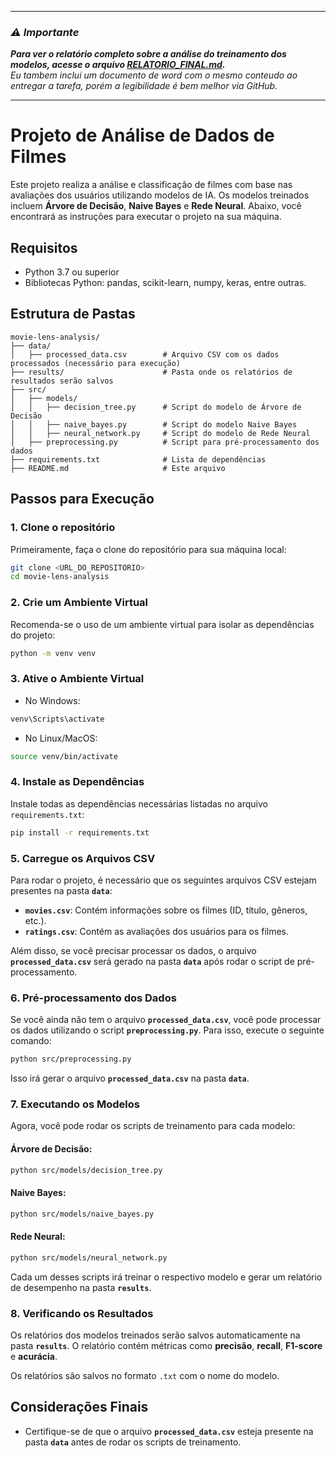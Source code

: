 
---

### _⚠️ **Importante**_

_**Para ver o relatório completo sobre a análise do treinamento dos modelos, acesse o arquivo [RELATORIO_FINAL.md](./RELATORIO_FINAL.md).**  
Eu tambem inclui um documento de word com o mesmo conteudo ao entregar a tarefa, porém a legibilidade é bem melhor via GitHub._

---

# Projeto de Análise de Dados de Filmes

Este projeto realiza a análise e classificação de filmes com base nas avaliações dos usuários utilizando modelos de IA. Os modelos treinados incluem **Árvore de Decisão**, **Naive Bayes** e **Rede Neural**. Abaixo, você encontrará as instruções para executar o projeto na sua máquina.

## Requisitos

- Python 3.7 ou superior
- Bibliotecas Python: pandas, scikit-learn, numpy, keras, entre outras.

## Estrutura de Pastas

```
movie-lens-analysis/
├── data/
│   ├── processed_data.csv        # Arquivo CSV com os dados processados (necessário para execução)
├── results/                      # Pasta onde os relatórios de resultados serão salvos
├── src/                          
│   ├── models/                   
│   │   ├── decision_tree.py      # Script do modelo de Árvore de Decisão
│   │   ├── naive_bayes.py        # Script do modelo Naive Bayes
│   │   ├── neural_network.py     # Script do modelo de Rede Neural
│   ├── preprocessing.py          # Script para pré-processamento dos dados
├── requirements.txt              # Lista de dependências
├── README.md                     # Este arquivo
```

## Passos para Execução

### 1. Clone o repositório

Primeiramente, faça o clone do repositório para sua máquina local:

```bash
git clone <URL_DO_REPOSITORIO>
cd movie-lens-analysis
```

### 2. Crie um Ambiente Virtual

Recomenda-se o uso de um ambiente virtual para isolar as dependências do projeto:

```bash
python -m venv venv
```

### 3. Ative o Ambiente Virtual

- No Windows:

```bash
venv\Scripts\activate
```

- No Linux/MacOS:

```bash
source venv/bin/activate
```

### 4. Instale as Dependências

Instale todas as dependências necessárias listadas no arquivo `requirements.txt`:

```bash
pip install -r requirements.txt
```

### 5. Carregue os Arquivos CSV

Para rodar o projeto, é necessário que os seguintes arquivos CSV estejam presentes na pasta **`data`**:

- **`movies.csv`**: Contém informações sobre os filmes (ID, título, gêneros, etc.).
- **`ratings.csv`**: Contém as avaliações dos usuários para os filmes.

Além disso, se você precisar processar os dados, o arquivo **`processed_data.csv`** será gerado na pasta **`data`** após rodar o script de pré-processamento.


### 6. Pré-processamento dos Dados

Se você ainda não tem o arquivo **`processed_data.csv`**, você pode processar os dados utilizando o script **`preprocessing.py`**. Para isso, execute o seguinte comando:

```bash
python src/preprocessing.py
```

Isso irá gerar o arquivo **`processed_data.csv`** na pasta **`data`**.

### 7. Executando os Modelos

Agora, você pode rodar os scripts de treinamento para cada modelo:

#### Árvore de Decisão:

```bash
python src/models/decision_tree.py
```

#### Naive Bayes:

```bash
python src/models/naive_bayes.py
```

#### Rede Neural:

```bash
python src/models/neural_network.py
```

Cada um desses scripts irá treinar o respectivo modelo e gerar um relatório de desempenho na pasta **`results`**.

### 8. Verificando os Resultados

Os relatórios dos modelos treinados serão salvos automaticamente na pasta **`results`**. O relatório contém métricas como **precisão**, **recall**, **F1-score** e **acurácia**.

Os relatórios são salvos no formato `.txt` com o nome do modelo.

## Considerações Finais

- Certifique-se de que o arquivo **`processed_data.csv`** esteja presente na pasta **`data`** antes de rodar os scripts de treinamento.
